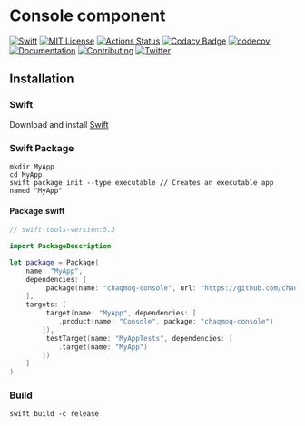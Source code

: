 # Console component
[![Swift](https://img.shields.io/badge/swift-5.3-brightgreen.svg)](https://swift.org/download/#releases) [![MIT License](https://img.shields.io/badge/license-MIT-brightgreen.svg)](https://github.com/chaqmoq/console/blob/master/LICENSE/) [![Actions Status](https://github.com/chaqmoq/console/workflows/development/badge.svg)](https://github.com/chaqmoq/console/actions) [![Codacy Badge](https://app.codacy.com/project/badge/Grade/72724ae31a364cd3a790f968064d84a7)](https://www.codacy.com/gh/chaqmoq/console/dashboard?utm_source=github.com&amp;utm_medium=referral&amp;utm_content=chaqmoq/console&amp;utm_campaign=Badge_Grade) [![codecov](https://codecov.io/gh/chaqmoq/console/branch/master/graph/badge.svg?token=FomzPdGD42)](https://codecov.io/gh/chaqmoq/console) [![Documentation](https://github.com/chaqmoq/console/raw/gh-pages/badge.svg)](https://chaqmoq.dev/console/) [![Contributing](https://img.shields.io/badge/contributing-guide-brightgreen.svg)](https://github.com/chaqmoq/console/blob/master/CONTRIBUTING.md) [![Twitter](https://img.shields.io/badge/twitter-chaqmoqdev-brightgreen.svg)](https://twitter.com/chaqmoqdev)

## Installation
### Swift
Download and install [Swift](https://swift.org/download)

### Swift Package
```shell
mkdir MyApp
cd MyApp
swift package init --type executable // Creates an executable app named "MyApp"
```

#### Package.swift
```swift
// swift-tools-version:5.3

import PackageDescription

let package = Package(
    name: "MyApp",
    dependencies: [
        .package(name: "chaqmoq-console", url: "https://github.com/chaqmoq/console.git", .branch("master"))
    ],
    targets: [
        .target(name: "MyApp", dependencies: [
            .product(name: "Console", package: "chaqmoq-console")
        ]),
        .testTarget(name: "MyAppTests", dependencies: [
            .target(name: "MyApp")
        ])
    ]
)
```

### Build
```shell
swift build -c release
```

